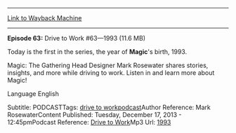 
---
[Link to Wayback Machine](https://web.archive.org/web/20150918040146/http://magic.wizards.com/en/articles/podcasts/drive-work-144996)

[_metadata_:generator]:- "Drupal 7 (http://drupal.org)"
[_metadata_:node]:- "144996"
[_metadata_:source]:- "article"
[_metadata_:title]:- "Drive to Work: Episode 63"
[_metadata_:wayback_capture_timestamp]:- "2015-09-18 04:01:46"
[_metadata_:wayback_raw_url]:- "https://web.archive.org/web/20150918040146id_/http://magic.wizards.com/en/articles/podcasts/drive-work-144996"
[_metadata_:wayback_url]:- "http://magic.wizards.com/en/articles/podcasts/drive-work-144996"
---





**Episode 63:** Drive to Work #63—1993 (11.6 MB)


Today is the first in the series, the year of **Magic**'s birth, 1993.



Magic: The Gathering Head Designer Mark Rosewater shares stories, insights, and more while driving to work. Listen in and learn more about Magic!



Language 
 English

Subtitle: PODCASTTags: [drive to work](/en/tags/drive-work)[podcast](/en/tags/podcast)Author Reference: Mark RosewaterContent Published: Tuesday, December 17, 2013 - 12:45pmPodcast Reference: [Drive to Work](/en/podcast/drive-work)Mp3 Url: [1993](http://media.wizards.com/podcasts/magic/drivetowork63year1993.mp3)  

 
